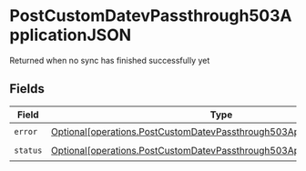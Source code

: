 # PostCustomDatevPassthrough503ApplicationJSON

Returned when no sync has finished successfully yet


## Fields

| Field                                                                                                                                                        | Type                                                                                                                                                         | Required                                                                                                                                                     | Description                                                                                                                                                  |
| ------------------------------------------------------------------------------------------------------------------------------------------------------------ | ------------------------------------------------------------------------------------------------------------------------------------------------------------ | ------------------------------------------------------------------------------------------------------------------------------------------------------------ | ------------------------------------------------------------------------------------------------------------------------------------------------------------ |
| `error`                                                                                                                                                      | [Optional[operations.PostCustomDatevPassthrough503ApplicationJSONError]](undefined/models/operations/postcustomdatevpassthrough503applicationjsonerror.md)   | :heavy_check_mark:                                                                                                                                           | N/A                                                                                                                                                          |
| `status`                                                                                                                                                     | [Optional[operations.PostCustomDatevPassthrough503ApplicationJSONStatus]](undefined/models/operations/postcustomdatevpassthrough503applicationjsonstatus.md) | :heavy_check_mark:                                                                                                                                           | N/A                                                                                                                                                          |